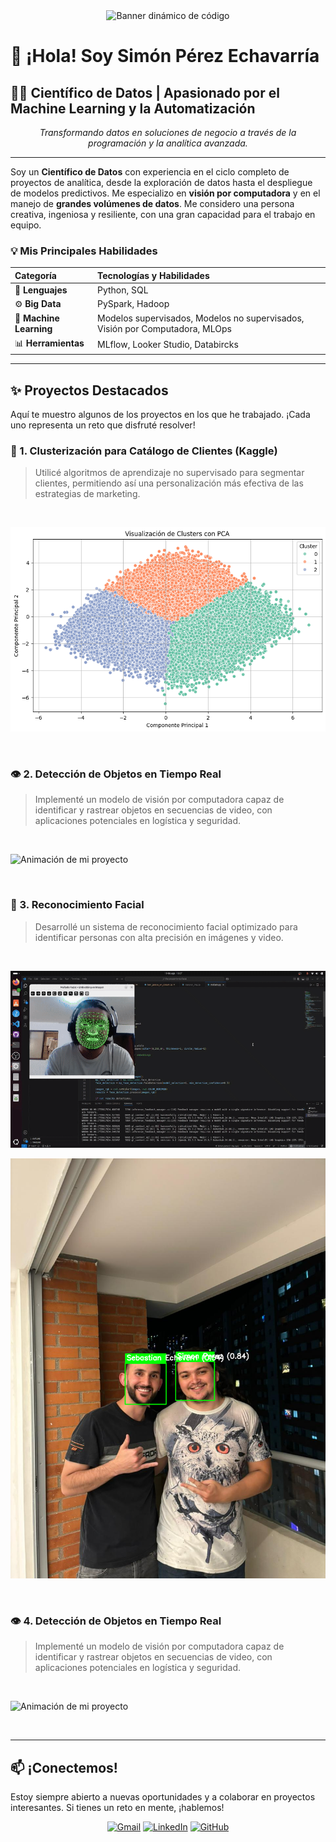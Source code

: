 <div align="center">
  <img src="https-user-images.githubusercontent.com/12345678/123456789-abcdef123456.gif" alt="Banner dinámico de código" width="800"/>
</div>

# 👋 ¡Hola! Soy Simón Pérez Echavarría

## 👨‍💻 Científico de Datos | Apasionado por el Machine Learning y la Automatización

<p align="center">
  <em>Transformando datos en soluciones de negocio a través de la programación y la analítica avanzada.</em>
</p>

---

Soy un **Científico de Datos** con experiencia en el ciclo completo de proyectos de analítica, desde la exploración de datos hasta el despliegue de modelos predictivos. Me especializo en **visión por computadora** y en el manejo de **grandes volúmenes de datos**. Me considero una persona creativa, ingeniosa y resiliente, con una gran capacidad para el trabajo en equipo.

### 💡 Mis Principales Habilidades

| **Categoría** | **Tecnologías y Habilidades** |
| :--- | :--- |
| 🐍 **Lenguajes** | Python, SQL |
| ⚙️ **Big Data** | PySpark, Hadoop |
| 🧠 **Machine Learning** | Modelos supervisados, Modelos no supervisados, Visión por Computadora, MLOps |
| 📊 **Herramientas** | MLflow, Looker Studio, Databircks |

---

## ✨ Proyectos Destacados

Aquí te muestro algunos de los proyectos en los que he trabajado. ¡Cada uno representa un reto que disfruté resolver!


### 🎯 1. Clusterización para Catálogo de Clientes (Kaggle)
> Utilicé algoritmos de aprendizaje no supervisado para segmentar clientes, permitiendo así una personalización más efectiva de las estrategias de marketing.

<br>

  ![image](https://github.com/spereze27/spereze27/raw/main/443041017-df304023-d3df-49b1-b483-1338d4efd4c9.png)


<br>

### 👁️ 2. Detección de Objetos en Tiempo Real
> Implementé un modelo de visión por computadora capaz de identificar y rastrear objetos en secuencias de video, con aplicaciones potenciales en logística y seguridad.

<br>


 ![Animación de mi proyecto](https://github.com/spereze27/spereze27/blob/main/LogLinkedIn2-ezgif.com-video-to-gif-converter.gif)


<br>

### 👤 3. Reconocimiento Facial
> Desarrollé un sistema de reconocimiento facial optimizado para identificar personas con alta precisión en imágenes y video.

<br>
 
  ![Animación de mi proyecto](https://github.com/spereze27/spereze27/blob/main/mallado-ezgif.com-video-to-gif-converter.gif)
  
  ![image](https://github.com/spereze27/spereze27/blob/main/Reconocimiento%20-%201000155913.jpg_screenshot_19.08.2025.png)

<br>

### 👁️ 4. Detección de Objetos en Tiempo Real
> Implementé un modelo de visión por computadora capaz de identificar y rastrear objetos en secuencias de video, con aplicaciones potenciales en logística y seguridad.

<br>


 ![Animación de mi proyecto](https://github.com/spereze27/spereze27/blob/main/video_cup.gif)


<br>


---

## 📫 ¡Conectemos!

Estoy siempre abierto a nuevas oportunidades y a colaborar en proyectos interesantes. Si tienes un reto en mente, ¡hablemos!

<p align="center">
  <a href="mailto:spebaru60@gmail.com"><img src="https://img.shields.io/badge/Gmail-D14836?style=for-the-badge&logo=gmail&logoColor=white" alt="Gmail"/></a>
  <a href="https://www.linkedin.com/in/simon-perez-echavarria-bb2318267"><img src="https://img.shields.io/badge/LinkedIn-0077B5?style=for-the-badge&logo=linkedin&logoColor=white" alt="LinkedIn"/></a>
  <a href="https://github.com/spereze27"><img src="https://img.shields.io/badge/GitHub-100000?style=for-the-badge&logo=github&logoColor=white" alt="GitHub"/></a>
</p>
